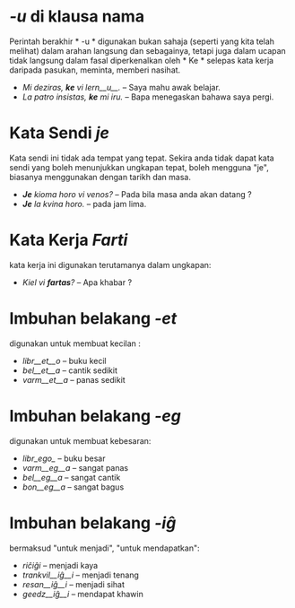 # *-u* di klausa nama

Perintah berakhir * -u * digunakan bukan sahaja (seperti yang kita telah melihat) dalam arahan langsung dan sebagainya, tetapi juga dalam ucapan tidak langsung dalam fasal diperkenalkan oleh * Ke * selepas kata kerja daripada pasukan, meminta, memberi nasihat.
- *Mi deziras, __ke__ vi lern__u__.* – Saya mahu awak belajar.
- *La patro insistas, __ke__ mi iru.* – Bapa menegaskan bahawa saya pergi.
 
# Kata Sendi *je*

 Kata sendi ini tidak ada tempat yang tepat. Sekira anda tidak dapat kata sendi yang boleh menunjukkan ungkapan tepat, boleh mengguna "je", biasanya menggunakan dengan tarikh dan masa.

- *__Je__ kioma horo vi venos?* – Pada bila masa anda akan datang ?
- *__Je__ la kvina horo.* – pada jam lima.
 

# Kata Kerja *Farti*

kata kerja ini digunakan terutamanya dalam ungkapan:

- *Kiel vi __fartas__?* – Apa khabar ? 


# Imbuhan belakang *-et*
digunakan untuk membuat kecilan :


- *libr__et__o* – buku kecil
- *bel__et__a*  – cantik sedikit
- *varm__et__a* – panas sedikit
 

# Imbuhan belakang *-eg*

digunakan untuk membuat kebesaran:

- *libr_ego_*    – buku besar
- *varm__eg__a*  – sangat panas
- *bel__eg__a*   – sangat cantik
- *bon__eg__a*   – sangat bagus
 

# Imbuhan belakang *-iĝ*

bermaksud "untuk menjadi", "untuk mendapatkan":

- *riĉiĝi*          – menjadi kaya
- *trankvil__iĝ__i* – menjadi tenang
- *resan__iĝ__i*    – menjadi sihat
- *geedz__iĝ__i*    – mendapat khawin
 

